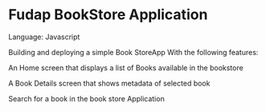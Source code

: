 # Fudap BookStore Application

Language: Javascript

Building and deploying a simple Book StoreApp With the following features:

 An Home screen that displays a list of Books available in the bookstore

A Book Details screen that shows metadata of selected book

Search for a book in the book store Application